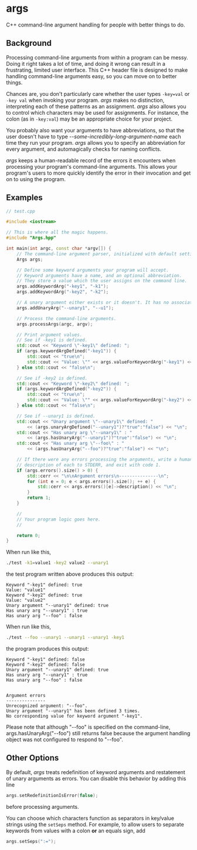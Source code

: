 args
====

C++ command-line argument handling for people with better things to do.

Background
----------
Processing command-line arguments from within a program can be messy. Doing it right takes a lot of time, and doing it wrong can result in a frustrating, limited user interface. This C++ header file is designed to make handling command-line arguments easy, so you can move on to better things.

Chances are, you don't particularly care whether the user types `-key=val` or `-key val` when invoking your program. *args* makes no distinction, interpreting each of these patterns as an assignment. *args* also allows you to control which characters may be used for assignments. For instance, the colon (as in `-key:val`) may be an appropriate choice for your project.

You probably also want your arguments to have abbreviations, so that the user doesn't have to type *--some-incredibly-long-argument-name* each time they run your program. *args* allows you to specify an abbreviation for every argument, and automagically checks for naming conflicts.

*args* keeps a human-readable record of the errors it encounters when processing your program's command-line arguments. This allows your program's users to more quickly identify the error in their invocation and get on to using the program.

Examples
--------
```c++
// test.cpp

#include <iostream>

// This is where all the magic happens.
#include "Args.hpp"

int main(int argc, const char *argv[]) {
	// The command-line argument parser, initialized with default settings.
	Args args;

	// Define some keyword arguments your program will accept.
	// Keyword arguments have a name, and an optional abbreviation.
	// They store a value which the user assigns on the command line.
	args.addKeywordArg("-key1", "-k1");
	args.addKeywordArg("-key2", "-k2");

	// A unary argument either exists or it doesn't. It has no associated value.
	args.addUnaryArg("--unary1", "--u1");

	// Process the command-line arguments.
	args.processArgs(argc, argv);

	// Print argument values.
	// See if -key1 is defined.
	std::cout << "Keyword \"-key1\" defined: ";
	if (args.keywordArgDefined("-key1")) {
		std::cout << "true\n"; 
		std::cout << "Value: \"" << args.valueForKeywordArg("-key1") << "\"\n";
	} else std::cout << "false\n";

	// See if -key2 is defined.
	std::cout << "Keyword \"-key2\" defined: ";
	if (args.keywordArgDefined("-key2")) {
		std::cout << "true\n"; 
		std::cout << "Value: \"" << args.valueForKeywordArg("-key2") << "\"\n";
	} else std::cout << "false\n";

	// See if --unary1 is defined.
	std::cout << "Unary argument \"--unary1\" defined: "
		<< (args.unaryArgDefined("--unary1")?"true":"false") << "\n";
	std::cout << "Has unary arg \"--unary1\" : "
		<< (args.hasUnaryArg("--unary1")?"true":"false") << "\n";
	std::cout << "Has unary arg \"--foo\" : "
		<< (args.hasUnaryArg("--foo")?"true":"false") << "\n";

	// If there were any errors processing the arguments, write a human-readable
	// description of each to STDERR, and exit with code 1.
	if (args.errors().size() > 0) {
		std::cerr << "\n\nArgument errors\n---------------\n";
		for (int e = 0; e < args.errors().size(); ++ e) {
			std::cerr << args.errors()[e]->description() << "\n";
		}
		return 1;
	}

	//
	// Your program logic goes here.
	//

	return 0;
}
```

When run like this,
```bash
./test -k1=value1 -key2 value2 --unary1
```
the test program written above produces this output:

	Keyword "-key1" defined: true
	Value: "value1"
	Keyword "-key2" defined: true
	Value: "value2"
	Unary argument "--unary1" defined: true
	Has unary arg "--unary1" : true
	Has unary arg "--foo" : false

When run like this,
```bash
./test --foo --unary1 --unary1 --unary1 -key1
```
the program produces this output:

	Keyword "-key1" defined: false
	Keyword "-key2" defined: false
	Unary argument "--unary1" defined: true
	Has unary arg "--unary1" : true
	Has unary arg "--foo" : false


	Argument errors
	---------------
	Unrecognized argument: "--foo".
	Unary argument "--unary1" has been defined 3 times.
	No corresponding value for keyword argument "-key1".

Please note that although "--foo" is specified on the command-line, args.hasUnaryArg("--foo") still returns false because the argument handling object was not configured to respond to "--foo".

Other Options
-------------

By default, *args* treats redefinition of keyword arguments and restatement of unary arguments as errors. You can disable this behavior by adding this line
```c++
args.setRedefinitionIsError(false);
```
before processing arguments.

You can choose which characters function as separators in key/value strings using the `setSeps` method. For example, to allow users to separate keywords from values with a colon <b>or</b> an equals sign, add
```c++
args.setSeps(":=");
```
